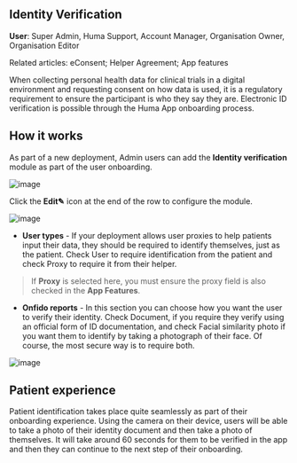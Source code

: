 ## Identity Verification
**User**: Super Admin, Huma Support, Account Manager, Organisation Owner, Organisation Editor

Related articles: eConsent; Helper Agreement; App features

When collecting personal health data for clinical trials in a digital environment and requesting consent on how data is used, it is a regulatory requirement to ensure the participant is who they say they are. Electronic ID verification is possible through the Huma App onboarding process.
## How it works​
As part of a new deployment, Admin users can add the **Identity verification** module as part of the user onboarding. 

![image](https://user-images.githubusercontent.com/110832367/183849597-c632a714-5dff-4f8b-85cf-818bd6af8dad.png)

Click the **Edit✎** icon at the end of the row to configure the module.

![image](https://user-images.githubusercontent.com/110832367/183849363-37855c8b-c58c-4b30-aef0-91c96e984958.png)

- **User types** - If your deployment allows user proxies to help patients input their data, they should be required to identify themselves, just as the patient. Check User to require identification from the patient and check Proxy to require it from their helper.
> If **Proxy** is selected here, you must ensure the proxy field is also checked in the **App Features**.
- **Onfido reports** - In this section you can choose how you want the user to verify their identity. Check Document, if you require they verify using an official form of ID documentation, and check Facial similarity photo if you want them to identify by taking a photograph of their face. Of course, the most secure way is to require both.

![image](https://user-images.githubusercontent.com/110832367/183849679-4c8c9592-aa18-4e9e-9ed5-46e4aa6713bc.png)

## Patient experience 
Patient identification takes place quite seamlessly as part of their onboarding experience. Using the camera on their device, users will be able to take a photo of their identity document and then take a photo of themselves. It will take around 60 seconds for them to be verified in the app and then they can continue to the next step of their onboarding.


